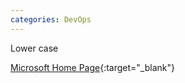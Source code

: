 ```yaml
---
categories: DevOps
---
```


Lower case

[Microsoft Home Page](https://www.microsoft.com){:target="_blank"}

